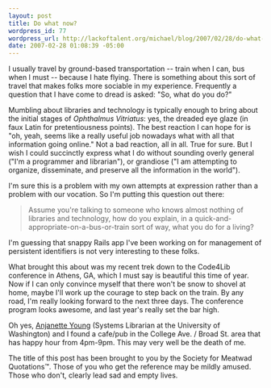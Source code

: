 ```yaml
--- 
layout: post
title: Do what now?
wordpress_id: 77
wordpress_url: http://lackoftalent.org/michael/blog/2007/02/28/do-what-now/
date: 2007-02-28 01:08:39 -05:00
---
```

I usually travel by ground-based transportation -- train when I can, bus when I must -- because I hate flying.  There is something about this sort of travel that makes folks more sociable in my experience.  Frequently a question that I have come to dread is asked: "So, what do you do?"  
<!--more-->
Mumbling about libraries and technology is typically enough to bring about the initial stages of <i>Ophthalmus Vitriatus</i>: yes, the dreaded eye glaze (in faux Latin for pretentiousness points).  The best reaction I can hope for is "oh, yeah, seems like a really useful job nowadays what with all that information going online."  Not a bad reaction, all in all.  True for sure.  But I wish I could succinctly express what I do without sounding overly general ("I'm a programmer and librarian"), or grandiose ("I am attempting to organize, disseminate, and preserve all the information in the world"). 

I'm sure this is a problem with my own attempts at expression rather than a problem with our vocation.  So I'm putting this question out there:<blockquote>Assume you're talking to someone who knows almost nothing of libraries and technology, how do you explain, in a quick-and-appropriate-on-a-bus-or-train sort of way, what you do for a living?</blockquote>I'm guessing that snappy Rails app I've been working on for management of persistent identifiers is not very interesting to these folks.

What brought this about was my recent trek down to the Code4Lib conference in Athens, GA, which I must say is beautiful this time of year.  Now if I can only convince myself that there won't be snow to shovel at home, maybe I'll work up the courage to step back on the train.  By any road, I'm really looking forward to the next three days.  The conference program looks awesome, and last year's really set the bar high. 

Oh yes, <a href="http://www.butterflysmack.com/blog/" target="_blank">Anjanette Young</a> (Systems Librarian at the University of Washington) and I found a cafe/pub in the College Ave. / Broad St. area that has happy hour from 4pm-9pm.  This may very well be the death of me.

The title of this post has been brought to you by the Society for Meatwad Quotations&trade;.  Those of you who get the reference may be mildly amused.  Those who don't, clearly lead sad and empty lives.
